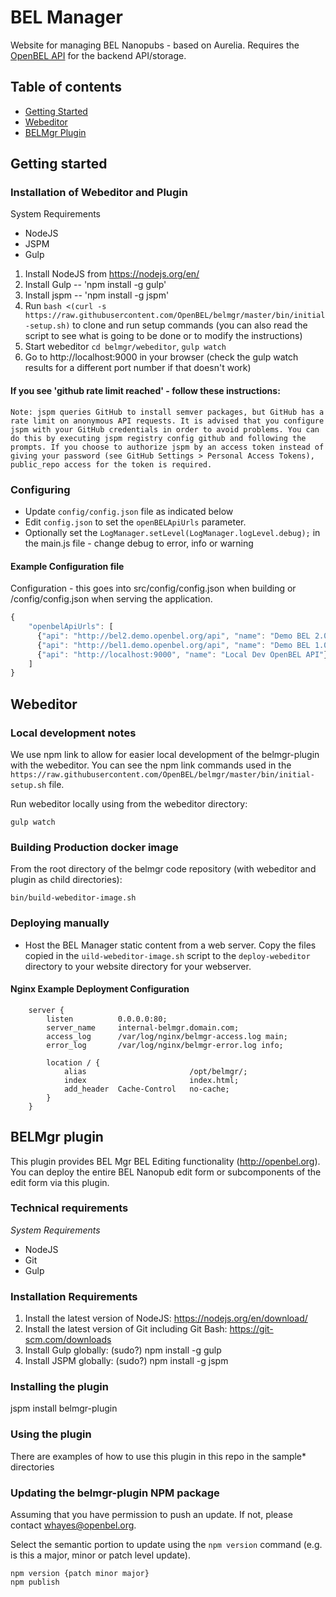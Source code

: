 # BEL Manager

Website for managing BEL Nanopubs - based on Aurelia.  Requires the [OpenBEL API][OpenBEL API] for the backend API/storage.

## Table of contents

* [Getting Started](#getting_started)
* [Webeditor](#webeditor)
* [BELMgr Plugin](#belmgr-plugin)

## <a name="getting_started">Getting started</a>

### Installation of Webeditor and Plugin

System Requirements
- NodeJS
- JSPM
- Gulp

1. Install NodeJS from https://nodejs.org/en/
1. Install Gulp -- 'npm install -g gulp'
1. Install jspm -- 'npm install -g jspm'
1. Run `bash <(curl -s https://raw.githubusercontent.com/OpenBEL/belmgr/master/bin/initial-setup.sh)` to clone and run setup commands (you can also read the script to see what is going to be done or to modify the instructions)
1. Start webeditor `cd belmgr/webeditor`, `gulp watch`
1. Go to http://localhost:9000 in your browser (check the gulp watch results for a different port number if that doesn't work)

#### If you see 'github rate limit reached' - follow these instructions:
    Note: jspm queries GitHub to install semver packages, but GitHub has a rate limit on anonymous API requests. It is advised that you configure jspm with your GitHub credentials in order to avoid problems. You can do this by executing jspm registry config github and following the prompts. If you choose to authorize jspm by an access token instead of giving your password (see GitHub Settings > Personal Access Tokens), public_repo access for the token is required.

### Configuring

- Update ``config/config.json`` file as indicated below
- Edit ``config.json`` to set the ``openBELApiUrls`` parameter.
- Optionally set the ``LogManager.setLevel(LogManager.logLevel.debug);`` in the main.js file - change debug to error, info or warning

#### Example Configuration file

Configuration - this goes into src/config/config.json when building or /config/config.json when serving the application.

```javascript
{
    "openbelApiUrls": [
      {"api": "http://bel2.demo.openbel.org/api", "name": "Demo BEL 2.0 API"},
      {"api": "http://bel1.demo.openbel.org/api", "name": "Demo BEL 1.0 API"},
      {"api": "http://localhost:9000", "name": "Local Dev OpenBEL API"}
    ]
}
```

## <a name="webeditor">Webeditor</a>

### Local development notes
We use npm link to allow for easier local development of the belmgr-plugin with the webeditor. You can see the npm link commands used in the `https://raw.githubusercontent.com/OpenBEL/belmgr/master/bin/initial-setup.sh` file.

Run webeditor locally using from the webeditor directory:

    gulp watch


### Building Production docker image
From the root directory of the belmgr code repository (with webeditor and plugin as child directories):

    bin/build-webeditor-image.sh

### Deploying manually

- Host the BEL Manager static content from a web server.  Copy the files copied in the `uild-webeditor-image.sh` script to the `deploy-webeditor` directory to your website directory for your webserver.

#### Nginx Example Deployment Configuration

```
    server {
        listen          0.0.0.0:80;
        server_name     internal-belmgr.domain.com;
        access_log      /var/log/nginx/belmgr-access.log main;
        error_log       /var/log/nginx/belmgr-error.log info;

        location / {
            alias                       /opt/belmgr/;
            index                       index.html;
            add_header  Cache-Control   no-cache;
        }
    }
```

## <a name="belmgr-plugin">BELMgr plugin</a>

This plugin provides BEL Mgr BEL Editing functionality (http://openbel.org).
You can deploy the entire BEL Nanopub edit form or subcomponents of the edit
form via this plugin.

### Technical requirements

*System Requirements*

- NodeJS
- Git
- Gulp

### Installation Requirements

1. Install the latest version of NodeJS: https://nodejs.org/en/download/
1. Install the latest version of Git including Git Bash: https://git-scm.com/downloads
1. Install Gulp globally: (sudo?) npm install -g gulp
1. Install JSPM globally: (sudo?) npm install -g jspm

### Installing the plugin

jspm install belmgr-plugin

### Using the plugin

There are examples of how to use this plugin in this repo in the sample* directories

### Updating the belmgr-plugin NPM package

Assuming that you have permission to push an update.  If not, please contact whayes@openbel.org.

Select the semantic portion to update using the `npm version` command (e.g. is this a major, minor or patch level update).

    npm version {patch minor major}
    npm publish


[OpenBEL API]:      https://github.com/OpenBEL/openbel-api
[OpenBEL API Docs]: http://next.belframework.org/
[Demo OpenBEL API]: http://next.belframework.org/api

